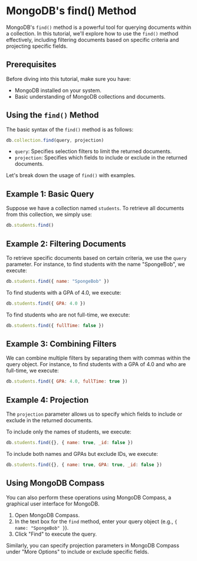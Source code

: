 #  MongoDB's find() Method

MongoDB's `find()` method is a powerful tool for querying documents within a collection. In this tutorial, we'll explore how to use the `find()` method effectively, including filtering documents based on specific criteria and projecting specific fields.

## Prerequisites

Before diving into this tutorial, make sure you have:

- MongoDB installed on your system.
- Basic understanding of MongoDB collections and documents.

## Using the `find()` Method

The basic syntax of the `find()` method is as follows:

```javascript
db.collection.find(query, projection)
```

- `query`: Specifies selection filters to limit the returned documents.
- `projection`: Specifies which fields to include or exclude in the returned documents.

Let's break down the usage of `find()` with examples.

## Example 1: Basic Query

Suppose we have a collection named `students`. To retrieve all documents from this collection, we simply use:

```javascript
db.students.find()
```

## Example 2: Filtering Documents

To retrieve specific documents based on certain criteria, we use the `query` parameter. For instance, to find students with the name "SpongeBob", we execute:

```javascript
db.students.find({ name: "SpongeBob" })
```

To find students with a GPA of 4.0, we execute:

```javascript
db.students.find({ GPA: 4.0 })
```

To find students who are not full-time, we execute:

```javascript
db.students.find({ fullTime: false })
```

## Example 3: Combining Filters

We can combine multiple filters by separating them with commas within the query object. For instance, to find students with a GPA of 4.0 and who are full-time, we execute:

```javascript
db.students.find({ GPA: 4.0, fullTime: true })
```

## Example 4: Projection

The `projection` parameter allows us to specify which fields to include or exclude in the returned documents.

To include only the names of students, we execute:

```javascript
db.students.find({}, { name: true, _id: false })
```

To include both names and GPAs but exclude IDs, we execute:

```javascript
db.students.find({}, { name: true, GPA: true, _id: false })
```

## Using MongoDB Compass

You can also perform these operations using MongoDB Compass, a graphical user interface for MongoDB.

1. Open MongoDB Compass.
2. In the text box for the `find` method, enter your query object (e.g., `{ name: "SpongeBob" }`).
3. Click "Find" to execute the query.

Similarly, you can specify projection parameters in MongoDB Compass under "More Options" to include or exclude specific fields.
